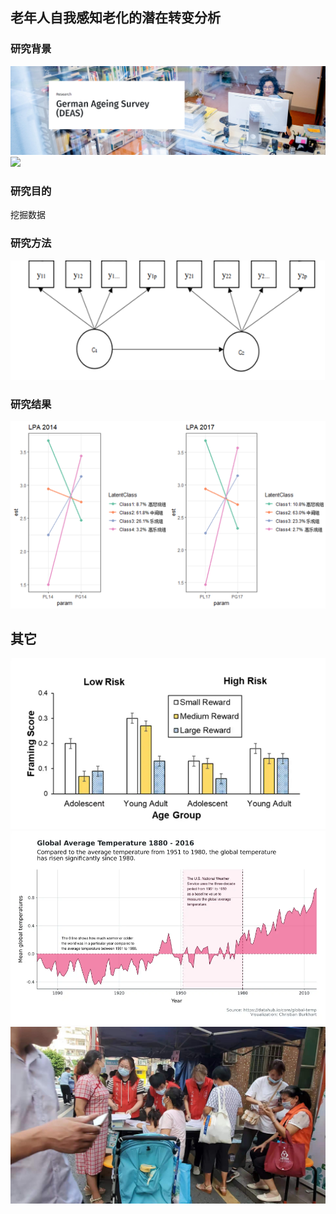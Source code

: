 ## 老年人自我感知老化的潜在转变分析

### 研究背景
![](picture/german.png)
![](picture/que.jpg)

### 研究目的
挖掘数据

### 研究方法
![拟合指数](picture/model.png)

### 研究结果
![拟合指数](picture/cat.png)




## 其它
![拟合指数](picture/vis1.png)
![拟合指数](picture/vis2.png)
![拟合指数](picture/lh.jpg)
